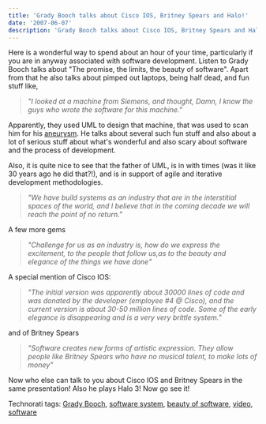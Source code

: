 ```yaml
---
title: 'Grady Booch talks about Cisco IOS, Britney Spears and Halo!'
date: '2007-06-07'
description: 'Grady Booch talks about Cisco IOS, Britney Spears and Halo!'
---
```


Here is a wonderful way to spend about an hour of your time, particularly if you are in anyway associated with software development. Listen to Grady Booch talks about "The promise, the limits, the beauty of software". Apart from that he also talks about pimped out laptops, being half dead, and fun stuff like,

> _"I looked at a machine from Siemens, and thought, Damn, I know the guys who wrote the software for this machine."_

Apparently, they used UML to design that machine, that was used to scan him for his [aneurysm][0]. He talks about several such fun stuff and also about a lot of serious stuff about what's wonderful and also scary about software and the process of development.

Also, it is quite nice to see that the father of UML, is in with times (was it like 30 years ago he did that?!), and is in support of agile and iterative development methodologies.

> _"We have build systems as an industry that are in the interstitial spaces of the world, and I believe that in the coming decade we will reach the point of no return."_

A few more gems

> _"Challenge for us as an industry is, how do we express the excitement, to the people that follow us,as to the beauty and elegance of the things we have done"_

A special mention of Cisco IOS:

> _"The initial version was apparently about 30000 lines of code and was donated by the developer (employee \#4 @ Cisco), and the current version is about 30-50 million lines of code. Some of the early elegance is disappearing and is a very very brittle system."_

and of Britney Spears

> _"Software creates new forms of artistic expression. They allow people like Britney Spears who have no musical talent, to make lots of money"_

Now who else can talk to you about Cisco IOS and Britney Spears in the same presentation! Also he plays Halo 3! Now go see it!

Technorati tags: [Grady Booch][1], [software system][2], [beauty of software][3], [video][4], [software][5]


[0]: http://en.wikipedia.org/wiki/Aneurysm
[1]: http://technorati.com/tags/Grady%20Booch
[2]: http://technorati.com/tags/software%20system
[3]: http://technorati.com/tags/beauty%20of%20software
[4]: http://technorati.com/tags/video
[5]: http://technorati.com/tags/software
